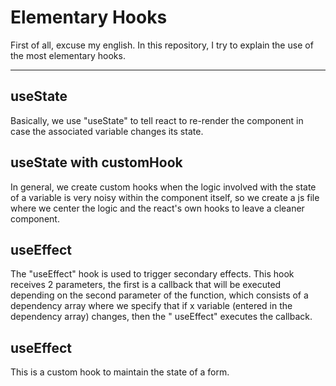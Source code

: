 # Elementary Hooks
First of all, excuse my english.
In this repository, I try to explain the use of the most elementary hooks.

---

## useState
Basically, we use "useState" to tell react to re-render the component in case the associated variable changes its state.


## useState with customHook
In general, we create custom hooks when the logic involved with the state of a variable is very noisy within the component itself, so we create a js file where we center the logic and the react's own hooks to leave a cleaner component.


## useEffect
The "useEffect" hook is used to trigger secondary effects. This hook receives 2 parameters, the first is a callback that will be executed depending on the second parameter of the function, which consists of a dependency array where we specify that if x variable (entered in the dependency array) changes, then the " useEffect" executes the callback.

## useEffect
This is a custom hook to maintain the state of a form.

